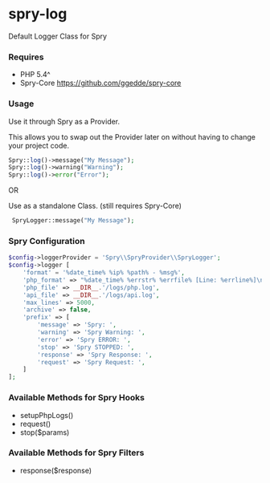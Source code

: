 # spry-log
Default Logger Class for Spry

### Requires
* PHP 5.4^
* Spry-Core https://github.com/ggedde/spry-core

### Usage

Use it through Spry as a Provider.

This allows you to swap out the Provider later on without having to change your project code.

```php
Spry::log()->message("My Message");
Spry::log()->warning("Warning");
Spry::log()->error("Error");
```
OR 

Use as a standalone Class.  (still requires Spry-Core)

```php
 SpryLogger::message("My Message");
```

### Spry Configuration

```php
$config->loggerProvider = 'Spry\\SpryProvider\\SpryLogger';
$config->logger [
	'format' = '%date_time% %ip% %path% - %msg%',
    'php_format' => "%date_time% %errstr% %errfile% [Line: %errline%]\n%backtrace%",
	'php_file' => __DIR__.'/logs/php.log',
	'api_file' => __DIR__.'/logs/api.log',
	'max_lines' => 5000,
	'archive' => false,
	'prefix' => [
		'message' => 'Spry: ',
		'warning' => 'Spry Warning: ',
		'error' => 'Spry ERROR: ',
		'stop' => 'Spry STOPPED: ',
		'response' => 'Spry Response: ',
		'request' => 'Spry Request: ',
	]
];
```

### Available Methods for Spry Hooks
* setupPhpLogs()
* request()
* stop($params)

### Available Methods for Spry Filters
* response($response)
